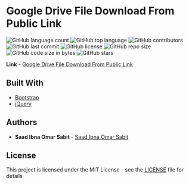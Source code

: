 # Google Drive File Download From Public Link


<!--- See https://shields.io for others or to customize this set of shields.  --->
<!--- See https://shields.io for others or to customize this set of shields.  --->
![GitHub language count](https://img.shields.io/github/languages/count/ssabit/google_drive_file_download?style=flat-square)
![GitHub top language](https://img.shields.io/github/languages/top/ssabit/google_drive_file_download?style=flat-square)
![GitHub contributors](https://img.shields.io/github/contributors/ssabit/google_drive_file_download?style=flat-square)
![GitHub last commit](https://img.shields.io/github/last-commit/ssabit/google_drive_file_download?color=red&style=flat-square)
![GitHub license](https://img.shields.io/github/license/ssabit/google_drive_file_download?style=flat-square)
![GitHub repo size](https://img.shields.io/github/repo-size/ssabit/google_drive_file_download?style=flat-square)
![GitHub code size in bytes](https://img.shields.io/github/languages/code-size/ssabit/google_drive_file_download?style=flat-square)
![GitHub stars](https://img.shields.io/github/stars/ssabit/google_drive_file_download?style=flat-square)


**Link** - [Google Drive File Download From Public Link](https://ssabit.github.io/google_drive_file_download/)

## Built With

* [Bootstrap](https://getbootstrap.com/)
* [jQuery](https://jquery.com/)

## Authors

* **Saad Ibna Omar Sabit** - [Saad Ibna Omar Sabit](https://www.linkedin.com/in/sabit/)

## License

This project is licensed under the MIT License - see the [LICENSE](license) file for details
